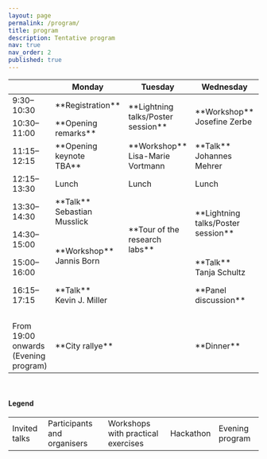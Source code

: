 ```yaml
---
layout: page
permalink: /program/
title: program
description: Tentative program
nav: true
nav_order: 2
published: true
---
```



<table class="table table-bordered">
  <thead>
    <tr>
      <th scope="col"></th>
      <th scope="col">Monday</th>
      <th scope="col">Tuesday</th>
      <th scope="col">Wednesday</th>
      <th scope="col">Thursday</th>
      <th scope="col">Friday</th>
    </tr>
  </thead>
  <tbody>
    <tr>
        <td> 9:30–10:30 </td>
        <td markdown="span" class="bg-warning"> **Registration** </td>
        <td markdown="span" rowspan="2" class="bg-warning"> **Lightning talks/Poster session** </td>
        <td markdown="span" rowspan="2" class="bg-danger"> **Workshop** <br> Josefine Zerbe </td>
        <td markdown="span" rowspan="3" class="bg-info"> **Hackathon** </td>
        <td markdown="span" rowspan="3" class="bg-info"> **Project presentations** </td>
    </tr>
    <tr>
        <td> 10:30–11:00 </td>
        <td markdown="span" class="bg-warning"> **Opening remarks** </td>
    </tr>
    <tr>
        <td> 11:15–12:15 </td>
        <td markdown="span" class="bg-primary"> **Opening keynote <br> TBA** <br>  </td>
        <td markdown="span" class="bg-danger"> **Workshop** <br> Lisa-Marie Vortmann </td>
        <td markdown="span" class="bg-primary">**Talk** <br> Johannes Mehrer</td>
    </tr>
    <tr>
        <td> 12:15–13:30 </td>
        <td> Lunch </td>
        <td> Lunch </td>
        <td> Lunch </td>
        <td> Lunch </td>
        <td> Lunch </td>
    </tr>
    <tr>
        <td> 13:30–14:30 </td>
        <td markdown="span" class="bg-primary"> **Talk** <br> Sebastian Musslick </td>
        <td markdown="span" rowspan="3" class="bg-warning"> **Tour of the research labs** </td>
        <td markdown="span" rowspan="2" class="bg-warning"> **Lightning talks/Poster session** </td>
        <td markdown="span" rowspan="2" class="bg-primary"> **Seminar** </td>
        <td markdown="span" rowspan="2" class="bg-primary"> **Hackathon prizes, feedback and closing** </td>
    </tr>
    <tr>
        <td> 14:30–15:00 </td>
        <td markdown="span" rowspan="2" class="bg-danger"> **Workshop** <br> Jannis Born </td>
    </tr>
    <tr>
        <td> 15:00–16:00 </td>
        <td markdown="span" class="bg-primary"> **Talk** <br> Tanja Schultz </td>
        <td markdown="span" rowspan="4" class="bg-info"> **Hackathon** </td>
        <td markdown="span" class="bg-primary"> **Closing keynote** <br> Tim Kietzmann</td>
    </tr>
    <tr>
        <td> 16:15–17:15 </td>
        <td markdown="span" class="bg-primary"> **Talk** <br> Kevin J. Miller </td>
        <td> &nbsp; </td>
        <td markdown="span" class="bg-primary"> **Panel discussion** <br> </td>
        <td> &nbsp; </td>
    </tr>
    <tr>
        <td> &nbsp; </td>
        <td> &nbsp; </td>
        <td> &nbsp; </td>
        <td> &nbsp; </td>
        <td> &nbsp; </td>
    </tr>
    <tr>
        <td> From 19:00 onwards (Evening program) </td>
        <td markdown="span" class="bg-success"> **City rallye** </td>
        <td> &nbsp; </td>
        <td markdown="span" class="bg-success"> **Dinner** </td>
        <td> &nbsp; </td>
    </tr>
  </tbody>
</table>

<br>

#### Legend

<table class="table table-bordered">
  <tbody>
    <tr>
        <td class="bg-primary">Invited talks</td>
        <td class="bg-warning">Participants and organisers</td>
        <td  class="bg-danger">Workshops with practical exercises</td>
        <td class="bg-info">Hackathon</td>
        <td class="bg-success">Evening program</td>
    </tr>
  </tbody>
</table>